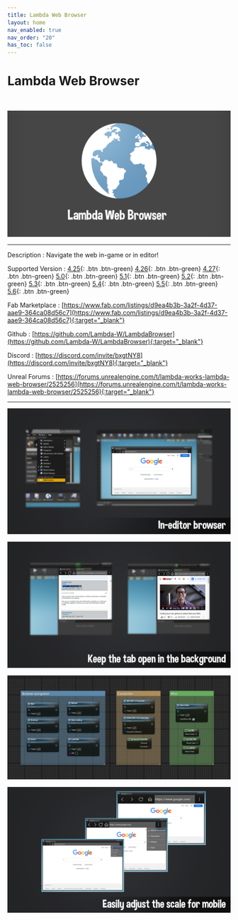 ```yaml
---
title: Lambda Web Browser
layout: home
nav_enabled: true
nav_order: "20"
has_toc: false
---
```

# Lambda Web Browser
<br>

![](assets/LambdaBrowser_Banner.png)

***

Description
:  Navigate the web in-game or in editor!

Supported Version
: <span class="fs-2">
[4.25](){: .btn .btn-green}
[4.26](){: .btn .btn-green}
[4.27](){: .btn .btn-green}
[5.0](){: .btn .btn-green}
[5.1](){: .btn .btn-green}
[5.2](){: .btn .btn-green}
[5.3](){: .btn .btn-green}
[5.4](){: .btn .btn-green}
[5.5](){: .btn .btn-green}
[5.6](){: .btn .btn-green}
</span>

Fab Marketplace
:  [https://www.fab.com/listings/d9ea4b3b-3a2f-4d37-aae9-364ca08d56c7](https://www.fab.com/listings/d9ea4b3b-3a2f-4d37-aae9-364ca08d56c7){:target="_blank"}

Github
: [https://github.com/Lambda-W/LambdaBrowser](https://github.com/Lambda-W/LambdaBrowser){:target="_blank"}

Discord
: [https://discord.com/invite/bxgtNY8](https://discord.com/invite/bxgtNY8){:target="_blank"}

Unreal Forums
: [https://forums.unrealengine.com/t/lambda-works-lambda-web-browser/2525256](https://forums.unrealengine.com/t/lambda-works-lambda-web-browser/2525256){:target="_blank"}

***

![](assets/lambdawebbrowser_screenshot_editortool.png)

![](assets/lambdawebbrowser_screenshot_editorbrowsing.png)

![](assets/lanmbdawebbrowser_screenshot_bp.png)



![](assets/lambdawebbrowser_screenshot_scaling.png)

